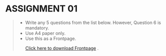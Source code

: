 # ASSIGNMENT 01

> - Write any 5 questions from the list below. However, Question 6 is mandatory.
> - Use A4 paper only.
> - Use this as a Frontpage. <p> <a href="/DATA-STRUCTURE/AT.pdf" target="_blank">Click here to download Frontpage</a> .</p>





<!--
# ASSIGNMENT 02
> - Write any 5 Questions from below .
> - Use A4 paper only.
> - Use this as a Frontpage. <p> <a href="/DATA-STRUCTURE/AT2.pdf" target="_blank">Click here to download Frontpage</a> .</p>

## Questions:
1. 
-->
